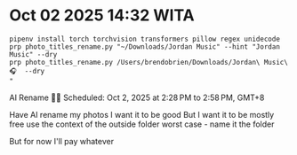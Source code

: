 # Oct 02 2025 14:32 WITA

```
pipenv install torch torchvision transformers pillow regex unidecode
prp photo_titles_rename.py "~/Downloads/Jordan Music" --hint "Jordan Music" --dry
prp photo_titles_rename.py /Users/brendobrien/Downloads/Jordan\ Music\ 🎧  --dry
"
```

AI Rename 🧑‍💻
Scheduled: Oct 2, 2025 at 2:28 PM to 2:58 PM, GMT+8

Have AI rename my photos
I want it to be good
But I want it to be mostly free
use the context of the outside folder
worst case - name it the folder

But for now I'll pay whatever
